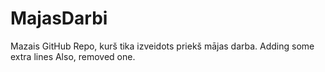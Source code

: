 # MajasDarbi
Mazais GitHub Repo, kurš tika izveidots priekš mājas darba.
Adding some extra lines
Also, removed one.
